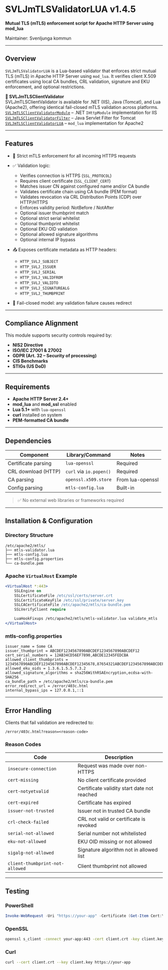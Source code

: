 # SVLJmTLSValidatorLUA v1.4.5

**Mutual TLS (mTLS) enforcement script for Apache HTTP Server using mod\_lua**

Maintainer: Svenljunga kommun

---

## Overview

`SVLJmTLSValidatorLUA` is a Lua-based validator that enforces strict mutual TLS (mTLS) in Apache HTTP Server using `mod_lua`.
It verifies client X.509 certificates using local CA bundles, CRL validation, signature and EKU enforcement, and optional restrictions.

**🔗 SVLJmTLSClientValidator**  
SVLJmTLSClientValidator is available for .NET (IIS), Java (Tomcat), and Lua (Apache2), offering identical fail-closed mTLS validation across platforms.  
[`SVLJmTLSClientValidatorModule`](https://github.com/svenljungakommun/SVLJmTLSClientValidatorModule) – .NET `IHttpModule` implementation for IIS  
[`SVLJmTLSClientValidatorFilter`](https://github.com/svenljungakommun/SVLJmTLSClientValidatorFilter) – Java Servlet Filter for Tomcat  
[`SVLJmTLSClientValidatorLUA`](https://github.com/svenljungakommun/SVLJmTLSClientValidatorLUA) – `mod_lua` implementation for Apache2

---

## Features

* 🔐 Strict mTLS enforcement for all incoming HTTPS requests
* ✅ Validation logic:

  * Verifies connection is HTTPS (`SSL_PROTOCOL`)
  * Requires client certificate (`SSL_CLIENT_CERT`)
  * Matches issuer CN against configured name and/or CA bundle
  * Validates certificate chain using CA bundle (PEM format)
  * Validates revocation via CRL Distribution Points (CDP) over HTTP/HTTPS
  * Enforces validity period: NotBefore / NotAfter
  * Optional issuer thumbprint match
  * Optional strict serial whitelist
  * Optional thumbprint whitelist
  * Optional EKU OID validation
  * Optional allowed signature algorithms
  * Optional internal IP bypass
* 📤 Exposes certificate metadata as HTTP headers:

  * `HTTP_SVLJ_SUBJECT`
  * `HTTP_SVLJ_ISSUER`
  * `HTTP_SVLJ_SERIAL`
  * `HTTP_SVLJ_VALIDFROM`
  * `HTTP_SVLJ_VALIDTO`
  * `HTTP_SVLJ_SIGNATUREALG`
  * `HTTP_SVLJ_THUMBPRINT`
* 🚫 Fail-closed model: any validation failure causes redirect

---

## Compliance Alignment

This module supports security controls required by:

- **NIS2 Directive**
- **ISO/IEC 27001 & 27002**
- **GDPR (Art. 32 – Security of processing)**
- **CIS Benchmarks**
- **STIGs (US DoD)**

---

## Requirements

* **Apache HTTP Server 2.4+**
* **mod\_lua** and **mod\_ssl** enabled
* **Lua 5.1+** with `lua-openssl`
* **curl** installed on system
* **PEM-formatted CA bundle**

---

## Dependencies

| Component           | Library/Command         | Notes            |
| ------------------- | ----------------------- | ---------------- |
| Certificate parsing | `lua-openssl`           | Required         |
| CRL download (HTTP) | `curl` via `io.popen()` | Required         |
| CA parsing          | `openssl.x509.store`    | From lua-openssl |
| Config parsing      | `mtls-config.lua`       | Built-in         |

> ✅ No external web libraries or frameworks required

---

## Installation & Configuration

### Directory Structure

```
/etc/apache2/mtls/
├── mtls-validator.lua
├── mtls-config.lua
├── mtls-config.properties
└── ca-bundle.pem
```

### Apache `VirtualHost` Example

```apache
<VirtualHost *:443>
    SSLEngine on
    SSLCertificateFile /etc/ssl/certs/server.crt
    SSLCertificateKeyFile /etc/ssl/private/server.key
    SSLCACertificateFile /etc/apache2/mtls/ca-bundle.pem
    SSLVerifyClient require

    LuaHookFixups /etc/apache2/mtls/mtls-validator.lua validate_mtls
</VirtualHost>
```

### mtls-config.properties

```properties
issuer_name = Some CA
issuer_thumbprint = ABCDEF1234567890ABCDEF1234567890ABCDEF12
cert_serial_numbers = 12AB34CD56EF7890,ABCDE12345FEDCBA
allowed_client_thumbprints = 1234567890ABCDEF1234567890ABCDEF12345678,87654321ABCDEF1234567890ABCDEF1234567890
allowed_eku_oids = 1.3.6.1.5.5.7.3.2
allowed_signature_algorithms = sha256WithRSAEncryption,ecdsa-with-SHA256
ca_bundle_path = /etc/apache2/mtls/ca-bundle.pem
error_redirect_url = /error/403c.html
internal_bypass_ips = 127.0.0.1,::1
```

---

## Error Handling

Clients that fail validation are redirected to:

```
/error/403c.html?reason=<reason-code>
```

### Reason Codes

| Code                            | Description                                 |
| ------------------------------- | ------------------------------------------- |
| `insecure-connection`           | Request was made over non-HTTPS             |
| `cert-missing`                  | No client certificate provided              |
| `cert-notyetvalid`              | Certificate validity start date not reached |
| `cert-expired`                  | Certificate has expired                     |
| `issuer-not-trusted`            | Issuer not in trusted CA bundle             |
| `crl-check-failed`              | CRL not valid or certificate is revoked     |
| `serial-not-allowed`            | Serial number not whitelisted               |
| `eku-not-allowed`               | EKU OID missing or not allowed              |
| `sigalg-not-allowed`            | Signature algorithm not in allowed list     |
| `client-thumbprint-not-allowed` | Client thumbprint not allowed               |

---

## Testing

### PowerShell

```powershell
Invoke-WebRequest -Uri "https://your-app" -Certificate (Get-Item Cert:\CurrentUser\My\<THUMBPRINT>)
```

### OpenSSL

```bash
openssl s_client -connect your-app:443 -cert client.crt -key client.key -CAfile ca-bundle.pem
```

### Curl

```bash
curl --cert client.crt --key client.key https://your-app
```
